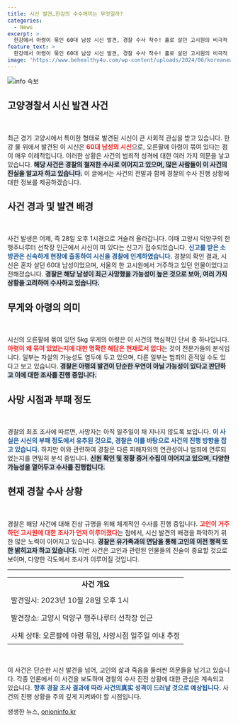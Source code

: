```yaml
---
title: 시신 발견…한강의 수수께끼는 무엇일까?
categories:
  - News
excerpt: >
  한강에서 아령이 묶인 60대 남성 시신 발견, 경찰 수사 착수! 홀로 살던 고시원의 비극적 결말과 타살 여부는? 궁금증을 자아내는 사건의 전말을 확인하세요!
feature_text: >
  한강에서 아령이 묶인 60대 남성 시신 발견, 경찰 수사 착수! 홀로 살던 고시원의 비극적 결말과 타살 여부는? 궁금증을 자아내는 사건의 전말을 확인하세요!
image: 'https://www.behealthy4u.com/wp-content/uploads/2024/06/koreanews.jpg'
---
```


<p><img src="https://www.behealthy4u.com/wp-content/uploads/2024/06/koreanews.jpg" alt="info 속보" /></p>

<h2 data-ke-size="size26">고양경찰서 시신 발견 사건</h2>

<p data-ke-size="size16">&nbsp;</p>

<p>최근 경기 고양시에서 특이한 형태로 발견된 시신이 큰 사회적 관심을 받고 있습니다. 한강 물 위에서 발견된 이 시신은 <b><span style="color: #ee2323;">60대 남성의 시신</span></b>으로, 오른팔에 아령이 묶여 있다는 점이 매우 이례적입니다. 이러한 상황은 사건의 범죄적 성격에 대한 여러 가지 의문을 낳고 있습니다. <b><span style="background-color: #21538527;">해당 사건은 경찰의 철저한 수사로 이어지고 있으며, 많은 사람들이 이 사건의 진실을 알고자 하고 있습니다.</span></b> 이 글에서는 사건의 전말과 함께 경찰의 수사 진행 상황에 대한 정보를 제공하겠습니다.</p>

<h2 data-ke-size="size26">사건 경과 및 발견 배경</h2>

<p data-ke-size="size16">&nbsp;</p>

<p>사건 발생은 어제, 즉 28일 오후 1시경으로 거슬러 올라갑니다. 이때 고양시 덕양구의 한행주나루터 선착장 인근에서 시신이 떠 있다는 신고가 접수되었습니다. <b><span style="color: #1a5490;">신고를 받은 소방관은 신속하게 현장에 출동하여 시신을 경찰에 인계하였습니다.</span></b> 경찰의 확인 결과, 시신은 혼자 살던 60대 남성이었으며, 서울의 한 고시원에서 거주하고 있던 인물이었다고 전해졌습니다. <b><span style="background-color: #21538527;">경찰은 해당 남성이 최근 사망했을 가능성이 높은 것으로 보아, 여러 가지 상황을 고려하여 수사하고 있습니다.</span></b></p>

<h2 data-ke-size="size26">무게와 아령의 의미</h2>

<p data-ke-size="size16">&nbsp;</p>

<p>시신의 오른팔에 묶여 있던 5kg 무게의 아령은 이 사건의 핵심적인 단서 중 하나입니다. <b><span style="color: #ee2323;">아령이 왜 묶여 있었는지에 대한 명확한 해답은 현재로서 없다</span></b>는 것이 전문가들의 분석입니다. 일부는 자살의 가능성도 염두에 두고 있으며, 다른 일부는 범죄의 흔적일 수도 있다고 보고 있습니다. <b><span style="background-color: #21538527;">경찰은 아령의 발견이 단순한 우연이 아닐 가능성이 있다고 판단하고 이에 대한 조사를 진행 중입니다.</span></b></p>

<h2 data-ke-size="size26">사망 시점과 부패 정도</h2>

<p data-ke-size="size16">&nbsp;</p>

<p>경찰의 최초 조사에 따르면, 사망자는 아직 일주일이 채 지나지 않도록 보입니다. <b><span style="color: #1a5490;">이 사실은 시신의 부패 정도에서 유추된 것으로, 경찰은 이를 바탕으로 사건의 진행 방향을 잡고 있습니다.</span></b> 하지만 이와 관련하여 경찰은 다른 피해자와의 연관성이나 범죄에 연루되었는지를 면밀히 분석 중입니다. <b><span style="background-color: #21538527;">신원 확인 및 정황 증거 수집이 이어지고 있으며, 다양한 가능성을 열어두고 수사를 진행합니다.</span></b></p>

<h2 data-ke-size="size26">현재 경찰 수사 상황</h2>

<p data-ke-size="size16">&nbsp;</p>

<p>경찰은 해당 사건에 대해 진상 규명을 위해 체계적인 수사를 진행 중입니다. <b><span style="color: #ee2323;">고인이 거주하던 고시원에 대한 조사가 먼저 이루어졌다</span></b>는 점에서, 시신 발견의 배경을 파악하기 위한 많은 노력이 이어지고 있습니다. <b><span style="background-color: #21538527;">경찰은 유가족과의 면담을 통해 고인의 이전 행적 또한 밝히고자 하고 있습니다.</span></b> 이번 사건은 고인과 관련된 인물들의 진술이 중요할 것으로 보이며, 다양한 각도에서 조사가 이루어질 것입니다.</p>

<hr>

<table style="width: 100%; border-collapse: collapse;">
    <tr>
        <td style="text-align: center; height: 17px;"><b>사건 개요</b></td>
    </tr>
    <tr>
        <td style="padding: 8px;">발견일시: 2023년 10월 28일 오후 1시</td>
    </tr>
    <tr>
        <td style="padding: 8px;">발견장소: 고양시 덕양구 행주나루터 선착장 인근</td>
    </tr>
    <tr>
        <td style="padding: 8px;">사체 상태: 오른팔에 아령 묶임, 사망시점 일주일 이내 추정</td>
    </tr>
</table>

<p data-ke-size="size16">&nbsp;</p>

<p>이 사건은 단순한 시신 발견을 넘어, 고인의 삶과 죽음을 둘러싼 의문들을 남기고 있습니다. 각종 언론에서 이 사건을 보도하며 경찰의 수사 진전 상황에 대한 관심은 계속되고 있습니다. <b><span style="color: #1a5490;">향후 경찰 조사 결과에 따라 사건의真实 성격이 드러날 것으로 예상됩니다.</span></b> 사건의 진행 상황을 주의 깊게 지켜봐야 할 시점입니다.</p>
생생한 뉴스, <a href="https://onioninfo.kr" rel="dofollow">onioninfo.kr</a>


